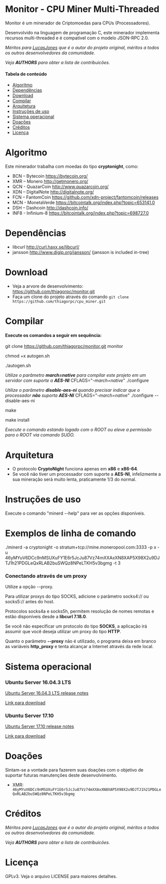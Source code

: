 Monitor - CPU Miner Multi-Threaded
==============

Monitor é um minerador de Criptomoedas para CPUs (Processadores).

Desenvolvido na linguagem de programação C, este minerador implementa recursos multi-threaded  e é compatível com o modelo JSON-RPC 2.0.

*Méritos para [LucasJones](//github.com/lucasjones/cpuminer-multi) que é o autor do projeto original,  méritos a todos os outros desenvolvedores da comunidade.*

*Veja __AUTHORS__ para obter a lista de contribuicões.*


#### Tabela de conteúdo

* [Algoritmo](#algoritmo)
* [Dependências](#dependências)
* [Download](#download)
* [Compilar](#compilar)
* [Arquitetura](#arquitetura)
* [Instruções de uso](#Instruções-de-uso)
* [Sistema operacional](#Sistema-operacional)
* [Doações](#doações)
* [Créditos](#créditos)
* [Licença](#licença)


Algoritmo
==========

Este minerador trabalha com moedas do tipo __cryptonight__, como:

* BCN – Bytecoin			https://bytecoin.org/
* XMR – Monero			http://getmonero.org/
* QCN -  QuazarCoin			http://www.quazarcoin.org/
* XDN – DigitalNote			http://digitalnote.org/
* FCN – FantomCoin			https://github.com/xdn-project/fantomcoin/releases
* MCN - MonetaVerde			https://bitcointalk.org/index.php?topic=653141.0
* DSH – Dashcoin			http://dashcoin.info/
* INF8 - Infinium-8			https://bitcointalk.org/index.php?topic=698727.0


Dependências
============

* libcurl			http://curl.haxx.se/libcurl/
* jansson			http://www.digip.org/jansson/ (jansson is included in-tree)


Download
========

* Veja a arvore de desenvolvimento:   https://github.com/thiagorpc/monitor.git
* Faça um clone do projeto através do comando `git clone https://github.com/thiagorpc/cpu_miner.git`


Compilar
=====

#### Execute os comandos a seguir em sequência:

git clone https://github.com/thiagorpc/monitor.git monitor

chmod +x autogen.sh

./autogen.sh					

*Utilize o parâmetro __march=native__ para compilar este projeto em um servidor com suporte a __AES-NI__*
CFLAGS="*-march=native*" ./configure

*Utilize o parâmetro __disable-aes-ni__ quando precisar indicar que o processador __não__ suporta __AES-NI__*
CFLAGS="*-march=native*" ./configure --disable-aes-ni
 
make

make install

*Execute o comando estando logado com o ROOT ou eleve a permissão para o ROOT via comando SUDO.*


Arquitetura
==================

* O protocolo __CryptoNight__ funciona apenas em __x86__ e __x86-64__.
* Se você não tiver um processador com suporte a __AES-NI__, infelizmente a sua mineração será muito lenta, praticamente 1/3 do normal.


Instruções de uso
==================

Execute o comando "minerd --help" para ver as opções disponíveis.


Exemplos de linha de comando
==================

./minerd -a cryptonight -o stratum+tcp://mine.moneropool.com:3333 -p x -u 46yMYuV6DCc9nMSUXuFY1E6r5JcJu87Vz74mXXAxXN8XAP5X98X2u9DJTJ1h21PDGLeQxRLAB2buSWQz8NPeLTKH5v3bgmg -t 3

### Conectando através de um proxy

Utilize a opção --proxy.

Para utilizar proxys do tipo SOCKS, adicione o parâmetro socks4:// ou socks5:// antes do host.
  
Protocolos socks4a e socks5h, permitem resolução de nomes remotas e estão disponíveis desde a __libcurl 7.18.0__.

Se você não especificar um protocolo do tipo __SOCKS__, a aplicação irá assumir que você deseja utilizar um proxy do tipo __HTTP__.

Quanto o parâmetro __--proxy__ não é utilizado, o programa deixa em branco as variáveis __http_proxy__ e tenta alcançar a Internet através da rede local.


Sistema operacional
=========

### Ubuntu Server 16.04.3 LTS
[Ubuntu Server 16.04.3 LTS release notes](//wiki.ubuntu.com/XenialXerus/ReleaseNotes?_ga=2.208342994.1365505851.1511400309-1147109503.1509147611)

[Link para download](//www.ubuntu.com/download/alternative-downloads)

### Ubuntu Server 17.10
[Ubuntu Server 17.10 release notes](//wiki.ubuntu.com/ArtfulAardvark/ReleaseNotes?_ga=2.249769926.1365505851.1511400309-1147109503.15091476110)

[Link para download](//www.ubuntu.com/download/alternative-downloads)


Doações
=========

Sintam-se a vontade para fazerem suas doações com o objetivo de suportar futuras manutenções deste desenvolvimento.

* XMR: ` 46yMYuV6DCc9nMSUXuFY1E6r5JcJu87Vz74mXXAxXN8XAP5X98X2u9DJTJ1h21PDGLeQxRLAB2buSWQz8NPeLTKH5v3bgmg`


Créditos
=======

*Méritos para [LucasJones](//github.com/lucasjones/cpuminer-multi) que é o autor do projeto original,  méritos a todos os outros desenvolvedores da comunidade.*

*Veja __AUTHORS__ para obter a lista de contribuicões.*


Licença
=======

GPLv3.  Veja o arquivo LICENSE para maiores detalhes.
